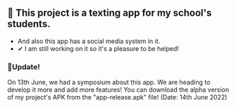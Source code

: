 ## 💬 This project is a texting app for my school's students.
- And also this app has a social media system in it.
- ✔ I am still working on it so it's a pleasure to be helped!
### 📌Update!
On 13th June, we had a symposium about this app. We are heading to develop it more and add more features! You can download the alpha version of my project's APK from the "app-release.apk" file! (Date: 14th June 2022)
